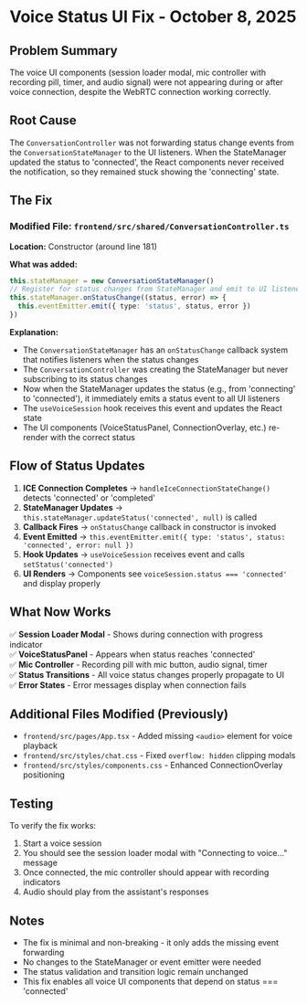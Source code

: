 # Voice Status UI Fix - October 8, 2025

## Problem Summary

The voice UI components (session loader modal, mic controller with recording pill, timer, and audio signal) were not appearing during or after voice connection, despite the WebRTC connection working correctly.

## Root Cause

The `ConversationController` was not forwarding status change events from the `ConversationStateManager` to the UI listeners. When the StateManager updated the status to 'connected', the React components never received the notification, so they remained stuck showing the 'connecting' state.

## The Fix

### Modified File: `frontend/src/shared/ConversationController.ts`

**Location:** Constructor (around line 181)

**What was added:**
```typescript
this.stateManager = new ConversationStateManager()
// Register for status changes from StateManager and emit to UI listeners
this.stateManager.onStatusChange((status, error) => {
  this.eventEmitter.emit({ type: 'status', status, error })
})
```

**Explanation:**

- The `ConversationStateManager` has an `onStatusChange` callback system that notifies listeners when the status changes
- The `ConversationController` was creating the StateManager but never subscribing to its status changes
- Now when the StateManager updates the status (e.g., from 'connecting' to 'connected'), it immediately emits a status event to all UI listeners
- The `useVoiceSession` hook receives this event and updates the React state
- The UI components (VoiceStatusPanel, ConnectionOverlay, etc.) re-render with the correct status

## Flow of Status Updates

1. **ICE Connection Completes** → `handleIceConnectionStateChange()` detects 'connected' or 'completed'
2. **StateManager Updates** → `this.stateManager.updateStatus('connected', null)` is called
3. **Callback Fires** → `onStatusChange` callback in constructor is invoked
4. **Event Emitted** → `this.eventEmitter.emit({ type: 'status', status: 'connected', error: null })`
5. **Hook Updates** → `useVoiceSession` receives event and calls `setStatus('connected')`
6. **UI Renders** → Components see `voiceSession.status === 'connected'` and display properly

## What Now Works

✅ **Session Loader Modal** - Shows during connection with progress indicator  
✅ **VoiceStatusPanel** - Appears when status reaches 'connected'  
✅ **Mic Controller** - Recording pill with mic button, audio signal, timer  
✅ **Status Transitions** - All voice status changes properly propagate to UI  
✅ **Error States** - Error messages display when connection fails  

## Additional Files Modified (Previously)

- `frontend/src/pages/App.tsx` - Added missing `<audio>` element for voice playback
- `frontend/src/styles/chat.css` - Fixed `overflow: hidden` clipping modals
- `frontend/src/styles/components.css` - Enhanced ConnectionOverlay positioning

## Testing

To verify the fix works:

1. Start a voice session
2. You should see the session loader modal with "Connecting to voice..." message
3. Once connected, the mic controller should appear with recording indicators
4. Audio should play from the assistant's responses

## Notes

- The fix is minimal and non-breaking - it only adds the missing event forwarding
- No changes to the StateManager or event emitter were needed
- The status validation and transition logic remain unchanged
- This fix enables all voice UI components that depend on status === 'connected'
